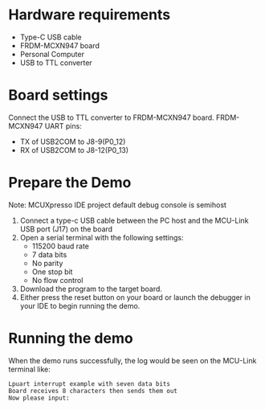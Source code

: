 Hardware requirements
=====================
- Type-C USB cable
- FRDM-MCXN947 board
- Personal Computer
- USB to TTL converter

Board settings
============
Connect the USB to TTL converter to FRDM-MCXN947 board.
FRDM-MCXN947 UART pins:
- TX of USB2COM to J8-9(P0_12)
- RX of USB2COM to J8-12(P0_13)

Prepare the Demo
===============
Note: MCUXpresso IDE project default debug console is semihost
1. Connect a type-c USB cable between the PC host and the MCU-Link USB port (J17) on the board
2.  Open a serial terminal with the following settings:
    - 115200 baud rate
    - 7 data bits
    - No parity
    - One stop bit
    - No flow control
3. Download the program to the target board.
4. Either press the reset button on your board or launch the debugger in your IDE to begin running the demo.

Running the demo
================
When the demo runs successfully, the log would be seen on the MCU-Link terminal like:
~~~~~~~~~~~~~~~~~~~~~
Lpuart interrupt example with seven data bits
Board receives 8 characters then sends them out
Now please input:
~~~~~~~~~~~~~~~~~~~~~

